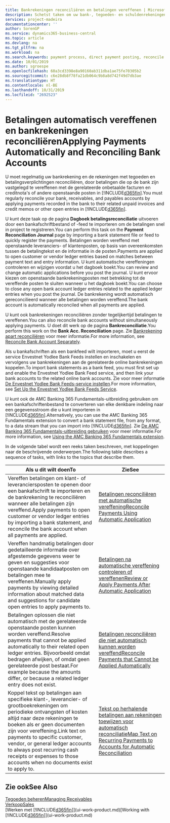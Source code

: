 ```yaml
---
title: Bankrekeningen reconciliëren en betalingen vereffenen | Microsoft Docs
description: Schetst taken om uw bank-, tegoeden- en schuldenrekeningen te reconciliëren, kasontvangsten of onkosten te boeken en betalingen automatisch te vereffenen.
services: project-madeira
documentationcenter: ''
author: SorenGP
ms.service: dynamics365-business-central
ms.topic: article
ms.devlang: na
ms.tgt_pltfrm: na
ms.workload: na
ms.search.keywords: payment process, direct payment posting, reconcile payment, expenses, cash receipts
ms.date: 10/01/2019
ms.author: sgroespe
ms.openlocfilehash: 60a3cd3398e8a90160ab311dba1ae75fe70305b2
ms.sourcegitcommit: c6e28db8f78fa21db064c9b8a8d742f49d7db3ae
ms.translationtype: HT
ms.contentlocale: nl-BE
ms.lasthandoff: 10/31/2019
ms.locfileid: "2692523"
---
```

# <a name="applying-payments-automatically-and-reconciling-bank-accounts"></a><span data-ttu-id="26e3f-103">Betalingen automatisch vereffenen en bankrekeningen reconciliëren</span><span class="sxs-lookup"><span data-stu-id="26e3f-103">Applying Payments Automatically and Reconciling Bank Accounts</span></span>
<span data-ttu-id="26e3f-104">U moet regelmatig uw bankrekening en de rekeningen met tegoeden en betalingsverplichtingen reconciliëren, door betalingen die op de bank zijn vastgelegd te vereffenen met de gerelateerde onbetaalde facturen en creditnota's of andere openstaande posten in [!INCLUDE[d365fin](includes/d365fin_md.md)].</span><span class="sxs-lookup"><span data-stu-id="26e3f-104">You must regularly reconcile your bank, receivables, and payables accounts by applying payments recorded in the bank to their related unpaid invoices and credit memos or other open entries in [!INCLUDE[d365fin](includes/d365fin_md.md)].</span></span>  

<span data-ttu-id="26e3f-105">U kunt deze taak op de pagina **Dagboek betalingsreconciliatie** uitvoeren door een bankafschriftbestand of -feed te importeren om de betalingen snel in project te registreren.</span><span class="sxs-lookup"><span data-stu-id="26e3f-105">You can perform this task on the **Payment Reconciliation Journal** page by importing a bank statement file or feed to quickly register the payments.</span></span> <span data-ttu-id="26e3f-106">Betalingen worden vereffend met openstaande leveranciers- of klantenposten, op basis van overeenkomsten tussen de betalingtekst en de informatie in de posten.</span><span class="sxs-lookup"><span data-stu-id="26e3f-106">Payments are applied to open customer or vendor ledger entries based on matches between payment text and entry information.</span></span> <span data-ttu-id="26e3f-107">U kunt automatische vereffeningen controleren en wijzigen voordat u het dagboek boekt.</span><span class="sxs-lookup"><span data-stu-id="26e3f-107">You can review and change automatic applications before you post the journal.</span></span> <span data-ttu-id="26e3f-108">U kunt ervoor kiezen om openstaande bankrekeningposten met betrekking tot de vereffende posten te sluiten wanneer u het dagboek boekt.</span><span class="sxs-lookup"><span data-stu-id="26e3f-108">You can choose to close any open bank account ledger entries related to the applied ledger entries when you post the journal.</span></span> <span data-ttu-id="26e3f-109">De bankrekening wordt automatisch gereconcilieerd wanneer alle betalingen worden vereffend.</span><span class="sxs-lookup"><span data-stu-id="26e3f-109">The bank account is automatically reconciled when all payments are applied.</span></span>

<span data-ttu-id="26e3f-110">U kunt ook bankrekeningen reconciliëren zonder tegelijkertijd betalingen te vereffenen.</span><span class="sxs-lookup"><span data-stu-id="26e3f-110">You can also reconcile bank accounts without simultaneously applying payments.</span></span> <span data-ttu-id="26e3f-111">U doet dit werk op de pagina **Bankreconciliatie**.</span><span class="sxs-lookup"><span data-stu-id="26e3f-111">You perform this work on the **Bank Acc. Reconciliation** page.</span></span> <span data-ttu-id="26e3f-112">Zie [Bankrekening apart reconciliëren](bank-how-reconcile-bank-accounts-separately.md) voor meer informatie.</span><span class="sxs-lookup"><span data-stu-id="26e3f-112">For more information, see [Reconcile Bank Account Separately](bank-how-reconcile-bank-accounts-separately.md).</span></span>   

<span data-ttu-id="26e3f-113">Als u bankafschriften als een bankfeed wilt importeren, moet u eerst de service Envestnet Yodlee Bank Feeds instellen en inschakelen en vervolgens uw bankrekeningen aan de gerelateerde online bankrekeningen koppelen.</span><span class="sxs-lookup"><span data-stu-id="26e3f-113">To import bank statements as a bank feed, you must first set up and enable the Envestnet Yodlee Bank Feed service, and then link your bank accounts to the related online bank accounts.</span></span> <span data-ttu-id="26e3f-114">Zie voor meer informatie [De Envestnet Yodlee Bank Feeds-service instellen](bank-how-setup-bank-statement-service.md).</span><span class="sxs-lookup"><span data-stu-id="26e3f-114">For more information, see [Set Up the Envestnet Yodlee Bank Feeds Service](bank-how-setup-bank-statement-service.md).</span></span>  

<span data-ttu-id="26e3f-115">U kunt ook de AMC Banking 365 Fundamentals-uitbreiding gebruiken om een bankafschriftenbestand te converteren van elke denkbare indeling naar een gegevensstroom die u kunt importeren in [!INCLUDE[d365fin](includes/d365fin_md.md)].</span><span class="sxs-lookup"><span data-stu-id="26e3f-115">Alternatively, you can use the AMC Banking 365 Fundamentals extension to convert a bank statement file, from any format, to a data stream that you can import into [!INCLUDE[d365fin](includes/d365fin_md.md)].</span></span> <span data-ttu-id="26e3f-116">Zie [De AMC Banking 365 Fundamentals-uitbreiding gebruiken](ui-extensions-amc-banking.md) voor meer informatie.</span><span class="sxs-lookup"><span data-stu-id="26e3f-116">For more information, see [Using the AMC Banking 365 Fundamentals extension](ui-extensions-amc-banking.md).</span></span>  

<span data-ttu-id="26e3f-117">In de volgende tabel wordt een reeks taken beschreven, met koppelingen naar de beschrijvende onderwerpen.</span><span class="sxs-lookup"><span data-stu-id="26e3f-117">The following table describes a sequence of tasks, with links to the topics that describe them.</span></span>  

| <span data-ttu-id="26e3f-118">Als u dit wilt doen</span><span class="sxs-lookup"><span data-stu-id="26e3f-118">To</span></span> | <span data-ttu-id="26e3f-119">Zie</span><span class="sxs-lookup"><span data-stu-id="26e3f-119">See</span></span> |
| --- | --- |
| <span data-ttu-id="26e3f-120">Vereffen betalingen om klant- of leveranciersposten te openen door een bankafschrift te importeren en de bankrekening te reconciliëren wanneer alle betalingen zijn vereffend.</span><span class="sxs-lookup"><span data-stu-id="26e3f-120">Apply payments to open customer or vendor ledger entries by importing a bank statement, and reconcile the bank account when all payments are applied.</span></span> |[<span data-ttu-id="26e3f-121">Betalingen reconciliëren met automatische vereffening</span><span class="sxs-lookup"><span data-stu-id="26e3f-121">Reconcile Payments Using Automatic Application</span></span>](receivables-how-reconcile-payments-auto-application.md) |
| <span data-ttu-id="26e3f-122">Vereffen handmatig betalingen door gedetailleerde informatie over afgestemde gegevens weer te geven en suggesties voor openstaande kandidaatposten om betalingen mee te vereffenen.</span><span class="sxs-lookup"><span data-stu-id="26e3f-122">Manually apply payments by viewing detailed information about matched data and suggestions for candidate open entries to apply payments to.</span></span> |[<span data-ttu-id="26e3f-123">Betalingen na automatische vereffening controleren of vereffenen</span><span class="sxs-lookup"><span data-stu-id="26e3f-123">Review or Apply Payments After Automatic Application</span></span>](receivables-how-review-apply-payments-auto-application.md) |
| <span data-ttu-id="26e3f-124">Betalingen oplossen die niet automatisch met de gerelateerde openstaande posten kunnen worden vereffend.</span><span class="sxs-lookup"><span data-stu-id="26e3f-124">Resolve payments that cannot be applied automatically to their related open ledger entries.</span></span> <span data-ttu-id="26e3f-125">Bijvoorbeeld omdat bedragen afwijken, of omdat geen gerelateerde post bestaat.</span><span class="sxs-lookup"><span data-stu-id="26e3f-125">For example because the amounts differ, or because a related ledger entry does not exist.</span></span> |[<span data-ttu-id="26e3f-126">Betalingen reconciliëren die niet automatisch kunnen worden vereffend</span><span class="sxs-lookup"><span data-stu-id="26e3f-126">Reconcile Payments that Cannot be Applied Automatically</span></span>](receivables-how-reconcile-payments-cannot-apply-auto.md) |
| <span data-ttu-id="26e3f-127">Koppel tekst op betalingen aan specifieke klant-, leverancier- of grootboekrekeningen om periodieke ontvangsten of kosten altijd naar deze rekeningen te boeken als er geen documenten zijn voor vereffening.</span><span class="sxs-lookup"><span data-stu-id="26e3f-127">Link text on payments to specific customer, vendor, or general ledger accounts to always post recurring cash receipts or expenses to those accounts when no documents exist to apply to.</span></span> |[<span data-ttu-id="26e3f-128">Tekst op herhalende betalingen aan rekeningen toewijzen voor automatisch reconciliatie</span><span class="sxs-lookup"><span data-stu-id="26e3f-128">Map Text on Recurring Payments to Accounts for Automatic Reconciliation</span></span>](receivables-how-map-text-recurring-payments-accounts-auto-reconcilliation.md) |

## <a name="see-also"></a><span data-ttu-id="26e3f-129">Zie ook</span><span class="sxs-lookup"><span data-stu-id="26e3f-129">See Also</span></span>
[<span data-ttu-id="26e3f-130">Tegoeden beheren</span><span class="sxs-lookup"><span data-stu-id="26e3f-130">Managing Receivables</span></span>](receivables-manage-receivables.md)  
[<span data-ttu-id="26e3f-131">Verkoop</span><span class="sxs-lookup"><span data-stu-id="26e3f-131">Sales</span></span>](sales-manage-sales.md)  
<span data-ttu-id="26e3f-132">[Werken met [!INCLUDE[d365fin](includes/d365fin_md.md)]](ui-work-product.md)</span><span class="sxs-lookup"><span data-stu-id="26e3f-132">[Working with [!INCLUDE[d365fin](includes/d365fin_md.md)]](ui-work-product.md)</span></span>
